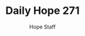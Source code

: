 ---
image: /assets/img/daily-hope-default-artwork.png
title: Daily Hope 271
number: 271
categories:
  - Daily Hope
author: Hope Staff
notes: Daily Hope 271
embed: >-
  <iframe src="https://open.spotify.com/embed/episode/6N42yGxJIVolxfFt3v2zsi?utm_source=generator" width="400px" height="102px" frameborder=“0" scrolling=“no”></iframe>
---